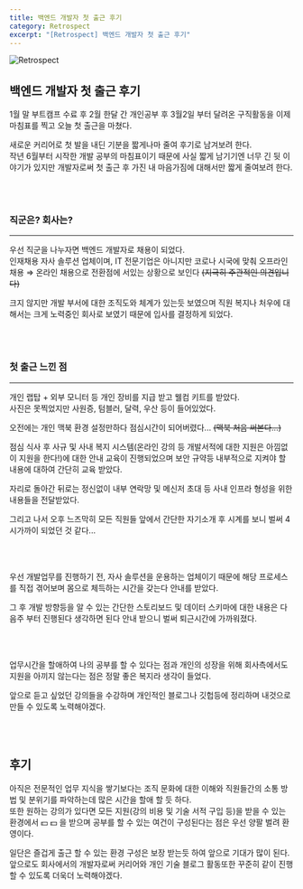 ```yaml
---
title: 백엔드 개발자 첫 출근 후기
category: Retrospect
excerpt: "[Retrospect] 백엔드 개발자 첫 출근 후기"
---
```


![Retrospect](https://user-images.githubusercontent.com/83164003/161065431-242199bf-b586-4748-9d3a-eb07b427f34e.png)

## 백엔드 개발자 첫 출근 후기
1월 말 부트캠프 수료 후 2월 한달 간 개인공부 후 3월2일 부터 달려온 구직활동을 이제 마침표를 찍고 오늘 첫 출근을 마쳤다.

새로운 커리어로 첫 발을 내딘 기분을 짧게나마 줄여 후기로 남겨보려 한다.<br>
작년 6월부터 시작한 개발 공부의 마침표이기 때문에 사실 짧게 남기기엔 너무 긴 뒷 이야기가 있지만 개발자로써 첫 출근 후 가진 내 마음가짐에 대해서만 짧게 줄여보려 한다.

<br>
<br>

### 직군은? 회사는?
---

우선 직군을 나누자면 백엔드 개발자로 채용이 되었다.<br>
인재채용 자사 솔루션 업체이며, IT 전문기업은 아니지만 코로나 시국에 맞춰 오프라인 채용 ⇒ 온라인 채용으로 전환점에 서있는 상황으로 보인다 ~~(지극히 주관적인 의견입니다)~~

크지 않지만 개발 부서에 대한 조직도와 체계가 있는듯 보였으며 직원 복지나 처우에 대해서는 크게 노력중인 회사로 보였기 때문에 입사를 결정하게 되었다.

<br>
<br>

### 첫 출근 느낀 점
---

개인 랩탑 + 외부 모니터 등 개인 장비를 지급 받고 웰컴 키트를 받았다.<br> 
사진은 못찍었지만 사원증, 텀블러, 달력, 우산 등이 들어있었다.

오전에는 개인 맥북 환경 설정만하다 점심시간이 되어버렸다... ~~(맥북 처음 써본다...)~~

점심 식사 후 사규 및 사내 복지 시스템(온라인 강의 등 개발서적에 대한 지원은 아낌없이 지원을 한다!)에 대한 안내 교육이 진행되었으며 보안 규약등 내부적으로 지켜야 할 내용에 대하여 간단히 교육 받았다.

자리로 돌아간 뒤로는 정신없이 내부 연락망 및 메신저 초대 등 사내 인프라 형성을 위한 내용들을 전달받았다.

그리고 나서 오후 느즈막히 모든 직원들 앞에서 간단한 자기소개 후 시계를 보니 벌써 4시가까이 되었던 것 같다...

<br>
<br>

우선 개발업무를 진행하기 전, 자사 솔루션을 운용하는 업체이기 때문에 해당 프로세스를 직접 겪어보며 몸으로 체득하는 시간을 갖는다 안내를 받았다.

그 후 개발 방향등을 알 수 있는 간단한 스토리보드 및 데이터 스키마에 대한 내용은 다음주 부터 진행된다 생각하면 된다 안내 받으니 벌써 퇴근시간에 가까워졌다.

<br>
<br>

업무시간을 할애하여 나의 공부를 할 수 있다는 점과 개인의 성장을 위해 회사측에서도 지원을 아끼지 않는다는 점은 정말 좋은 복지라 생각이 들었다.

앞으로 듣고 싶었던 강의들을 수강하며 개인적인 블로그나 깃헙등에 정리하며 내것으로 만들 수 있도록 노력해야겠다.

<br>
<br>

## 후기
아직은 전문적인 업무 지식을 쌓기보다는 조직 문화에 대한 이해와 직원들간의 소통 방법 및 분위기를 파악하는데 많은 시간을 할애 할 듯 하다.<br>
또한 원하는 강의가 있다면 모든 지원(강의 비용 및 기술 서적 구입 등)을 받을 수 있는 환경에서 💵 💵 을 받으며 공부를 할 수 있는 여건이 구성된다는 점은 우선 양팔 벌려 환영이다. 

일단은 즐겁게 출근 할 수 있는 환경 구성은 보장 받는듯 하여 앞으로 기대가 많이 된다. <br>
앞으로도 회사에서의 개발자로써 커리어와 개인 기술 블로그 활동또한 꾸준히 같이 진행할 수 있도록 더욱더 노력해야겠다.

<br>
<br>
